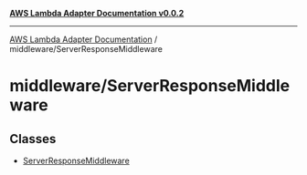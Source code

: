 [**AWS Lambda Adapter Documentation v0.0.2**](../../README.md)

***

[AWS Lambda Adapter Documentation](../../modules.md) / middleware/ServerResponseMiddleware

# middleware/ServerResponseMiddleware

## Classes

- [ServerResponseMiddleware](classes/ServerResponseMiddleware.md)
